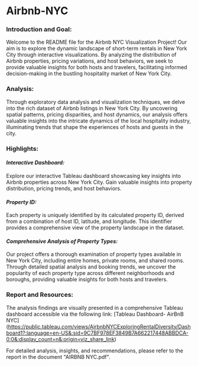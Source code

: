 # Airbnb-NYC

<h3>Introduction and Goal:</h3>

Welcome to the README file for the Airbnb NYC Visualization Project! Our aim is to explore the dynamic landscape of short-term rentals in New York City through interactive visualizations. By analyzing the distribution of Airbnb properties, pricing variations, and host behaviors, we seek to provide valuable insights for both hosts and travelers, facilitating informed decision-making in the bustling hospitality market of New York City.

<h3>Analysis:</h3>

Through exploratory data analysis and visualization techniques, we delve into the rich dataset of Airbnb listings in New York City. By uncovering spatial patterns, pricing disparities, and host dynamics, our analysis offers valuable insights into the intricate dynamics of the local hospitality industry, illuminating trends that shape the experiences of hosts and guests in the city.

<h3>Highlights:</h3>

_<h4>Interactive Dashboard:</h4>_
Explore our interactive Tableau dashboard showcasing key insights into Airbnb properties across New York City. Gain valuable insights into property distribution, pricing trends, and host behaviors.

_<h4>Property ID:</h4>_
Each property is uniquely identified by its calculated property ID, derived from a combination of host ID, latitude, and longitude. This identifier provides a comprehensive view of the property landscape in the dataset.

_<h4>Comprehensive Analysis of Property Types:</h4>_
Our project offers a thorough examination of property types available in New York City, including entire homes, private rooms, and shared rooms. Through detailed spatial analysis and booking trends, we uncover the popularity of each property type across different neighborhoods and boroughs, providing valuable insights for both hosts and travelers.

<h3>Report and Resources:</h3>

The analysis findings are visually presented in a comprehensive Tableau dashboard accessible via the following link: [Tableau Dashboard- AirBnB NYC] (https://public.tableau.com/views/AirbnbNYCExploringRentalDiversity/Dashboard1?:language=en-US&:sid=9C7BF978EF3849B7A662217448ABBDCA-0:0&:display_count=n&:origin=viz_share_link)

For detailed analysis, insights, and recommendations, please refer to the report in the document "AIRBNB NYC.pdf".
